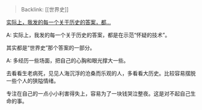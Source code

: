 > Backlink: [[世界史]]

[实际上，我发的每一个关于历史的答案，都…](https://www.zhihu.com/pin/1308210133621567488)

A: 实际上，我发的每一个关于历史的答案，都是在示范“怀疑的技术”。  

其实都是“世界史”那个答案的一部分。

A: 多经历一些场面，把自己的心胸和眼光撑大一些。  
  
去看看生老病死，见见人海沉浮的沧桑而乐观的人，多看看大历史。比较容易摆脱一些个人的狭隘情绪。  
  
专注在自己的一点小小利害得失上，容易为了一块钱哭泣整夜。这是对不起自己生命的事。
